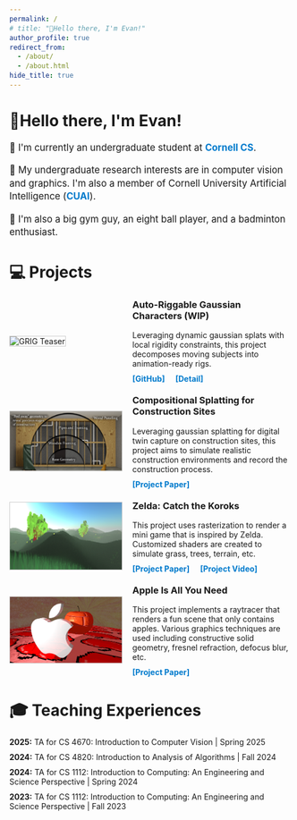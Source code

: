 ```yaml
---
permalink: /
# title: "👋Hello there, I'm Evan!"
author_profile: true
redirect_from: 
  - /about/
  - /about.html
hide_title: true
---
```


<!-- Page Title Styled Consistently with Other Headers -->
<h2 style="font-size: 2em; margin-bottom: 20px;">👋Hello there, I'm Evan!</h2>

<div class="about-section" style="margin: 20px 0; font-size: 1.2em; line-height: 1.4;">
  <p>🏫 I'm currently an undergraduate student at 
    <a href="https://www.cs.cornell.edu/" style="color: #007acc; text-decoration: none; font-weight: bold;">Cornell CS</a>.
  </p>
  <p>🔬 My undergraduate research interests are in computer vision and graphics. I'm also a member of Cornell University Artificial Intelligence 
    (<a href="https://cuai.github.io/" style="color: #007acc; text-decoration: none; font-weight: bold;">CUAI</a>).
  </p>
  <p>🎾 I'm also a big gym guy, an eight ball player, and a badminton enthusiast.</p>
</div>

<!-- Projects Section -->
<div class="projects-section">
  <!-- Section Heading: Using similar style as Teaching Experiences -->
  <h2 style="font-size: 2em; margin-bottom: 20px;">💻 Projects</h2>
  
  <!-- Project 1 -->
  <div class="project-teaser" style="display: flex; align-items: center; margin: 20px 0;">
    <!-- Left Column: Teaser Image -->
    <div class="teaser-image" style="flex: 0 0 200px;">
      <img src="/images/grig2.gif" alt="GRIG Teaser" style="width: 100%; border: 1px solid #ccc;">
    </div>
    <!-- Right Column: Short Description and Links -->
    <div class="teaser-description" style="flex: 1; padding-left: 20px;">
      <h3 style="margin-top: 0;">Auto-Riggable Gaussian Characters (WIP)</h3>
      <p style="margin: 10px 0;">
        Leveraging dynamic gaussian splats with local rigidity constraints, this project decomposes moving subjects into animation-ready rigs.
      </p>
      <!-- Links displayed side by side -->
      <a href="https://github.com/jolfss/grig" target="_blank" rel="noopener noreferrer" style="color: #007acc; text-decoration: none; font-weight: bold; margin-right: 15px;">[GitHub]</a>
      <a href="/projects/grig.html" style="color: #007acc; text-decoration: none; font-weight: bold;">[Detail]</a>
    </div>
  </div>

  <!-- Project 2 -->
  <div class="project-teaser" style="display: flex; align-items: center; margin: 20px 0;">
    <!-- Left Column: Teaser Image -->
    <div class="teaser-image" style="flex: 0 0 200px;">
      <img src="/images/clickbait.png" alt="Gaussian_seg Teaser" style="width: 100%; border: 1px solid #ccc;">
    </div>
    <!-- Right Column: Short Description and Links -->
    <div class="teaser-description" style="flex: 1; padding-left: 20px;">
      <h3 style="margin-top: 0;">Compositional Splatting for Construction Sites</h3>
      <p style="margin: 10px 0;">
        Leveraging gaussian splatting for digital twin capture on construction sites, this project aims to simulate realistic construction environments and record the construction process.
      </p>
      <!-- Links displayed side by side -->
      <a href="files/SplatConstruction.pdf" target="_blank" rel="noopener noreferrer" style="color: #007acc; text-decoration: none; font-weight: bold; margin-right: 15px;">[Project Paper]</a>
      <!-- <a href="/projects/gaussian_seg.html" style="color: #007acc; text-decoration: none; font-weight: bold;">[Detail]</a> -->
    </div>
  </div>

  <!-- Project 3 -->
  <div class="project-teaser" style="display: flex; align-items: center; margin: 20px 0;">
    <!-- Left Column: Teaser Image -->
    <div class="teaser-image" style="flex: 0 0 200px;">
      <img src="/images/TheOne .png" alt="Gaussian_seg Teaser" style="width: 100%; border: 1px solid #ccc;">
    </div>
    <!-- Right Column: Short Description and Links -->
    <div class="teaser-description" style="flex: 1; padding-left: 20px;">
      <h3 style="margin-top: 0;">Zelda: Catch the Koroks</h3>
      <p style="margin: 10px 0;">
        This project uses rasterization to render a mini game that is inspired by Zelda. Customized shaders are created to simulate grass, trees, terrain, etc.
      </p>
      <!-- Links displayed side by side -->
      <a href="files/Zelda.pdf" target="_blank" rel="noopener noreferrer" style="color: #007acc; text-decoration: none; font-weight: bold; margin-right: 15px;">[Project Paper]</a>
      <a href="https://youtu.be/AhoNw9ofmpk" style="color: #007acc; text-decoration: none; font-weight: bold;">[Project Video]</a>
    </div>
  </div>

  <!-- Project 4 -->
  <div class="project-teaser" style="display: flex; align-items: center; margin: 20px 0;">
    <!-- Left Column: Teaser Image -->
    <div class="teaser-image" style="flex: 0 0 200px;">
      <img src="/images/up.png" alt="Gaussian_seg Teaser" style="width: 100%; border: 1px solid #ccc;">
    </div>
    <!-- Right Column: Short Description and Links -->
    <div class="teaser-description" style="flex: 1; padding-left: 20px;">
      <h3 style="margin-top: 0;">Apple Is All You Need</h3>
      <p style="margin: 10px 0;">
        This project implements a raytracer that renders a fun scene that only contains apples. Various graphics techniques are used including constructive solid geometry, fresnel refraction, defocus blur, etc.
      </p>
      <!-- Links displayed side by side -->
      <a href="files/apple.pdf" target="_blank" rel="noopener noreferrer" style="color: #007acc; text-decoration: none; font-weight: bold; margin-right: 15px;">[Project Paper]</a>
      <!-- <a href="/projects/gaussian_seg.html" style="color: #007acc; text-decoration: none; font-weight: bold;">[Detail]</a> -->
    </div>
  </div>
</div>

<!-- Teaching Experiences Section -->
<div class="teaching-experiences" style="margin: 40px 0;">
  <!-- Section Heading -->
  <h2 style="font-size: 2em; margin-bottom: 20px;">🎓 Teaching Experiences</h2>
  
  <!-- List of Experiences -->
  <ul style="list-style-type: none; padding: 0;">
    <li style="margin-bottom: 10px;">
      <strong>2025:</strong> TA for CS 4670: Introduction to Computer Vision | Spring 2025
    </li>
    <li style="margin-bottom: 10px;">
      <strong>2024:</strong> TA for CS 4820: Introduction to Analysis of Algorithms | Fall 2024
    </li>
    <li style="margin-bottom: 10px;">
      <strong>2024:</strong> TA for CS 1112: Introduction to Computing: An Engineering and Science Perspective | Spring 2024
    </li>
    <li style="margin-bottom: 10px;">
      <strong>2023:</strong> TA for CS 1112: Introduction to Computing: An Engineering and Science Perspective | Fall 2023
    </li>
  </ul>
</div>
